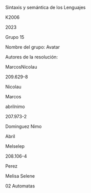 Sintaxis y semántica de los Lenguajes  

K2006  

2023  

Grupo 15  

Nombre del grupo: Avatar  

Autores de la resolución:  

  
MarcosNicolau  

209.629-8  

Nicolau  

Marcos  


abrilnimo  

207.973-2  

Dominguez Nimo  

Abril  

  

Melselep  

208.106-4  

Perez  

Melisa Selene  


  
02 Automatas
  
